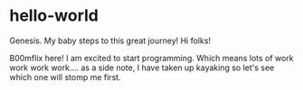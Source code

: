 # hello-world
Genesis. My baby steps to this great journey!
Hi folks!

B00mflix here!  I am excited to start programming. Which means lots of work work work work.... as a side note, I have taken up kayaking so let's see which one will stomp me first.

